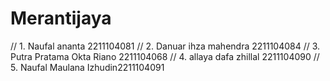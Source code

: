 # Merantijaya
// 1. Naufal ananta 2211104081
// 2. Danuar ihza mahendra 2211104084
// 3. Putra Pratama Okta Riano 2211104068
// 4. allaya dafa zhillal 2211104090
// 5. Naufal Maulana Izhudin2211104091
